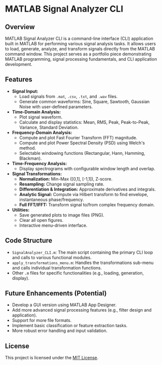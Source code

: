 # MATLAB Signal Analyzer CLI

## Overview

MATLAB Signal Analyzer CLI is a command-line interface (CLI) application built in MATLAB for performing various signal analysis tasks. It allows users to load, generate, analyze, and transform signals directly from the MATLAB command window. This project serves as a portfolio piece demonstrating MATLAB programming, signal processing fundamentals, and CLI application development.

## Features

*   **Signal Input:**
    *   Load signals from `.mat`, `.csv`, `.txt`, and `.wav` files.
    *   Generate common waveforms: Sine, Square, Sawtooth, Gaussian Noise with user-defined parameters.
*   **Time-Domain Analysis:**
    *   Plot signal waveform.
    *   Calculate and display statistics: Mean, RMS, Peak, Peak-to-Peak, Variance, Standard Deviation.
*   **Frequency-Domain Analysis:**
    *   Compute and plot Fast Fourier Transform (FFT) magnitude.
    *   Compute and plot Power Spectral Density (PSD) using Welch's method.
    *   Selectable windowing functions (Rectangular, Hann, Hamming, Blackman).
*   **Time-Frequency Analysis:**
    *   Display spectrograms with configurable window length and overlap.
*   **Signal Transformations:**
    *   **Normalization:** Min-Max ([0,1], [-1,1]), Z-score.
    *   **Resampling:** Change signal sampling rate.
    *   **Differentiation & Integration:** Approximate derivatives and integrals.
    *   **Analytic Signal:** Compute via Hilbert transform to find envelope, instantaneous phase/frequency.
    *   **Full FFT/IFFT:** Transform signal to/from complex frequency domain.
*   **Utilities:**
    *   Save generated plots to image files (PNG).
    *   Clear all open figures.
    *   Interactive menu-driven interface.
 ## Code Structure

*   `SignalAnalyzer_CLI.m`: The main script containing the primary CLI loop and calls to various functional modules.
*   `apply_transformations_menu.m`: Handles the transformations sub-menu and calls individual transformation functions.
*   Other `.m` files for specific functionalities (e.g., loading, generation, display).

## Future Enhancements (Potential)

*   Develop a GUI version using MATLAB App Designer.
*   Add more advanced signal processing features (e.g., filter design and application).
*   Support for more file formats.
*   Implement basic classification or feature extraction tasks.
*   More robust error handling and input validation.

## License

This project is licensed under the [MIT License](LICENSE).
